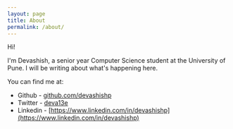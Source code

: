 ```yaml
---
layout: page
title: About
permalink: /about/
---
```


Hi!

I'm Devashish, a senior year Computer Science student at the University of Pune. 
I will be writing about what's happening here.

You can find me at:

* Github - [github.com/devashishp](https://github.com/devashishp)
* Twitter - [deva13e](https://twitter.com/deva13e)
* Linkedin - [https://www.linkedin.com/in/devashishp](https://www.linkedin.com/in/devashishp)
